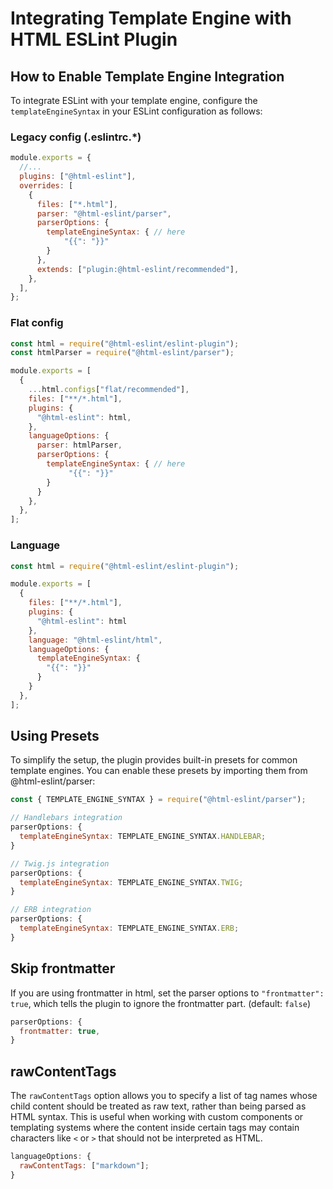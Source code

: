 # Integrating Template Engine with HTML ESLint Plugin

## How to Enable Template Engine Integration

To integrate ESLint with your template engine, configure the `templateEngineSyntax` in your ESLint configuration as follows:

### Legacy config (.eslintrc.\*)

```js,.eslintrc.js
module.exports = {
  //...
  plugins: ["@html-eslint"],
  overrides: [
    {
      files: ["*.html"],
      parser: "@html-eslint/parser",
      parserOptions: {
        templateEngineSyntax: { // here
            "{{": "}}"
        }
      },
      extends: ["plugin:@html-eslint/recommended"],
    },
  ],
};
```

### Flat config

```js,eslint.config.js
const html = require("@html-eslint/eslint-plugin");
const htmlParser = require("@html-eslint/parser");

module.exports = [
  {
    ...html.configs["flat/recommended"],
    files: ["**/*.html"],
    plugins: {
      "@html-eslint": html,
    },
    languageOptions: {
      parser: htmlParser,
      parserOptions: {
        templateEngineSyntax: { // here
             "{{": "}}"
        }
      }
    },
  },
];
```

### Language

```js,eslint.config.js
const html = require("@html-eslint/eslint-plugin");

module.exports = [
  {
    files: ["**/*.html"],
    plugins: {
      "@html-eslint": html
    },
    language: "@html-eslint/html",
    languageOptions: {
      templateEngineSyntax: {
        "{{": "}}"
      }
    }
  },
];
```

## Using Presets

To simplify the setup, the plugin provides built-in presets for common template engines. You can enable these presets by importing them from @html-eslint/parser:

```js
const { TEMPLATE_ENGINE_SYNTAX } = require("@html-eslint/parser");

// Handlebars integration
parserOptions: {
  templateEngineSyntax: TEMPLATE_ENGINE_SYNTAX.HANDLEBAR;
}

// Twig.js integration
parserOptions: {
  templateEngineSyntax: TEMPLATE_ENGINE_SYNTAX.TWIG;
}

// ERB integration
parserOptions: {
  templateEngineSyntax: TEMPLATE_ENGINE_SYNTAX.ERB;
}
```

## Skip frontmatter

If you are using frontmatter in html, set the parser options to `"frontmatter": true`, which tells the plugin to ignore the frontmatter part. (default: `false`)

```js
parserOptions: {
  frontmatter: true,
}
```

## rawContentTags

The `rawContentTags` option allows you to specify a list of tag names whose child content should be treated as raw text, rather than being parsed as HTML syntax. This is useful when working with custom components or templating systems where the content inside certain tags may contain characters like `<` or `>` that should not be interpreted as HTML.

```js
languageOptions: {
  rawContentTags: ["markdown"];
}
```
